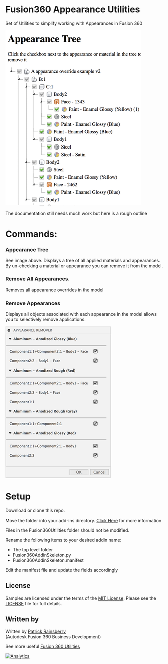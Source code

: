 # Fusion360 Appearance Utilities
Set of Utilities to simplify working with Appearances in Fusion 360

![Rename Command](./resources/cover_tree.png)

The documentation still needs much work but here is a rough outline

# Commands:

### Appearance Tree

See image above.  Displays a tree of all applied materials and appearances.
By un-checking a material or appearance you can remove it from the model.

### Remove All Appearances.

Removes all appearance overrides in the model

### Remove Appearances

Displays all objects associated with each appearance in the model allows you to selectively remove applications.

![Remove Command](./resources/remove_command.png)

# Setup
Download or clone this repo.

Move the folder into your add-ins directory.  [Click Here](https://tapnair.github.io/installation.html) for more information

Files in the Fusion360Utilities folder should not be modified.

Rename the following items to your desired addin name:
* The top level folder
* Fusion360AddinSkeleton.py
* Fusion360AddinSkeleton.manifest

Edit the manifest file and update the fields accordingly

## License
Samples are licensed under the terms of the [MIT License](http://opensource.org/licenses/MIT). Please see the [LICENSE](LICENSE) file for full details.

## Written by

Written by [Patrick Rainsberry](https://twitter.com/prrainsberry) <br /> (Autodesk Fusion 360 Business Development)

See more useful [Fusion 360 Utilities](https://tapnair.github.io/index.html)

[![Analytics](https://ga-beacon.appspot.com/UA-41076924-3/addinSkeleton)](https://github.com/igrigorik/ga-beacon)

